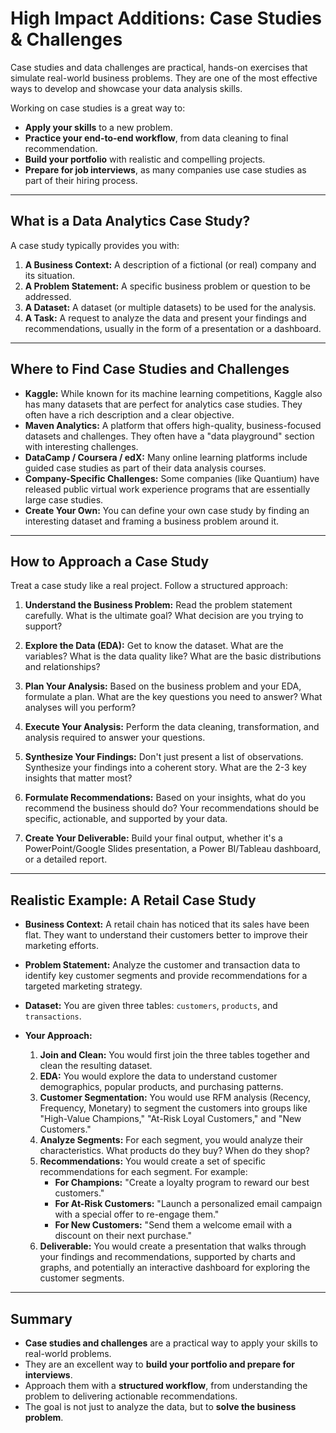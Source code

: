 # High Impact Additions: Case Studies & Challenges

Case studies and data challenges are practical, hands-on exercises that simulate real-world business problems. They are one of the most effective ways to develop and showcase your data analysis skills.

Working on case studies is a great way to:

*   **Apply your skills** to a new problem.
*   **Practice your end-to-end workflow**, from data cleaning to final recommendation.
*   **Build your portfolio** with realistic and compelling projects.
*   **Prepare for job interviews**, as many companies use case studies as part of their hiring process.

---

## What is a Data Analytics Case Study?

A case study typically provides you with:

1.  **A Business Context:** A description of a fictional (or real) company and its situation.
2.  **A Problem Statement:** A specific business problem or question to be addressed.
3.  **A Dataset:** A dataset (or multiple datasets) to be used for the analysis.
4.  **A Task:** A request to analyze the data and present your findings and recommendations, usually in the form of a presentation or a dashboard.

---

## Where to Find Case Studies and Challenges

*   **Kaggle:** While known for its machine learning competitions, Kaggle also has many datasets that are perfect for analytics case studies. They often have a rich description and a clear objective.
*   **Maven Analytics:** A platform that offers high-quality, business-focused datasets and challenges. They often have a "data playground" section with interesting challenges.
*   **DataCamp / Coursera / edX:** Many online learning platforms include guided case studies as part of their data analysis courses.
*   **Company-Specific Challenges:** Some companies (like Quantium) have released public virtual work experience programs that are essentially large case studies.
*   **Create Your Own:** You can define your own case study by finding an interesting dataset and framing a business problem around it.

---

## How to Approach a Case Study

Treat a case study like a real project. Follow a structured approach:

1.  **Understand the Business Problem:** Read the problem statement carefully. What is the ultimate goal? What decision are you trying to support?

2.  **Explore the Data (EDA):** Get to know the dataset. What are the variables? What is the data quality like? What are the basic distributions and relationships?

3.  **Plan Your Analysis:** Based on the business problem and your EDA, formulate a plan. What are the key questions you need to answer? What analyses will you perform?

4.  **Execute Your Analysis:** Perform the data cleaning, transformation, and analysis required to answer your questions.

5.  **Synthesize Your Findings:** Don't just present a list of observations. Synthesize your findings into a coherent story. What are the 2-3 key insights that matter most?

6.  **Formulate Recommendations:** Based on your insights, what do you recommend the business should do? Your recommendations should be specific, actionable, and supported by your data.

7.  **Create Your Deliverable:** Build your final output, whether it's a PowerPoint/Google Slides presentation, a Power BI/Tableau dashboard, or a detailed report.

---

## Realistic Example: A Retail Case Study

*   **Business Context:** A retail chain has noticed that its sales have been flat. They want to understand their customers better to improve their marketing efforts.

*   **Problem Statement:** Analyze the customer and transaction data to identify key customer segments and provide recommendations for a targeted marketing strategy.

*   **Dataset:** You are given three tables: `customers`, `products`, and `transactions`.

*   **Your Approach:**
    1.  **Join and Clean:** You would first join the three tables together and clean the resulting dataset.
    2.  **EDA:** You would explore the data to understand customer demographics, popular products, and purchasing patterns.
    3.  **Customer Segmentation:** You would use RFM analysis (Recency, Frequency, Monetary) to segment the customers into groups like "High-Value Champions," "At-Risk Loyal Customers," and "New Customers."
    4.  **Analyze Segments:** For each segment, you would analyze their characteristics. What products do they buy? When do they shop?
    5.  **Recommendations:** You would create a set of specific recommendations for each segment. For example:
        -   **For Champions:** "Create a loyalty program to reward our best customers."
        -   **For At-Risk Customers:** "Launch a personalized email campaign with a special offer to re-engage them."
        -   **For New Customers:** "Send them a welcome email with a discount on their next purchase."
    6.  **Deliverable:** You would create a presentation that walks through your findings and recommendations, supported by charts and graphs, and potentially an interactive dashboard for exploring the customer segments.

---

## Summary

-   **Case studies and challenges** are a practical way to apply your skills to real-world problems.
-   They are an excellent way to **build your portfolio and prepare for interviews**.
-   Approach them with a **structured workflow**, from understanding the problem to delivering actionable recommendations.
-   The goal is not just to analyze the data, but to **solve the business problem**.
